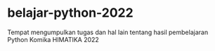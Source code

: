 # belajar-python-2022
Tempat mengumpulkan tugas dan hal lain tentang hasil pembelajaran Python Komika HIMATIKA 2022
